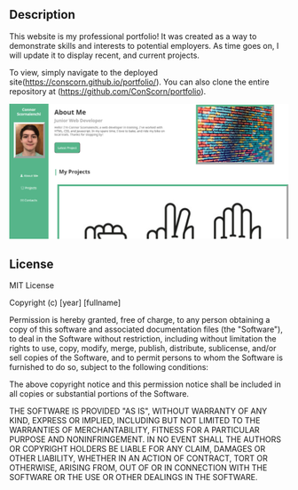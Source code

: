 # <Portfolio>

## Description

This website is my professional portfolio! It was created as a way to demonstrate skills and interests to potential employers. As time goes on, I will update it to display recent, and current projects.

To view, simply navigate to the deployed site(https://conscorn.github.io/portfolio/). You can also clone the entire repository at (https://github.com/ConScorn/portfolio).

![screenshot](assets/images/screenshot.png)

## License

MIT License

Copyright (c) [year] [fullname]

Permission is hereby granted, free of charge, to any person obtaining a copy
of this software and associated documentation files (the "Software"), to deal
in the Software without restriction, including without limitation the rights
to use, copy, modify, merge, publish, distribute, sublicense, and/or sell
copies of the Software, and to permit persons to whom the Software is
furnished to do so, subject to the following conditions:

The above copyright notice and this permission notice shall be included in all
copies or substantial portions of the Software.

THE SOFTWARE IS PROVIDED "AS IS", WITHOUT WARRANTY OF ANY KIND, EXPRESS OR
IMPLIED, INCLUDING BUT NOT LIMITED TO THE WARRANTIES OF MERCHANTABILITY,
FITNESS FOR A PARTICULAR PURPOSE AND NONINFRINGEMENT. IN NO EVENT SHALL THE
AUTHORS OR COPYRIGHT HOLDERS BE LIABLE FOR ANY CLAIM, DAMAGES OR OTHER
LIABILITY, WHETHER IN AN ACTION OF CONTRACT, TORT OR OTHERWISE, ARISING FROM,
OUT OF OR IN CONNECTION WITH THE SOFTWARE OR THE USE OR OTHER DEALINGS IN THE
SOFTWARE.
